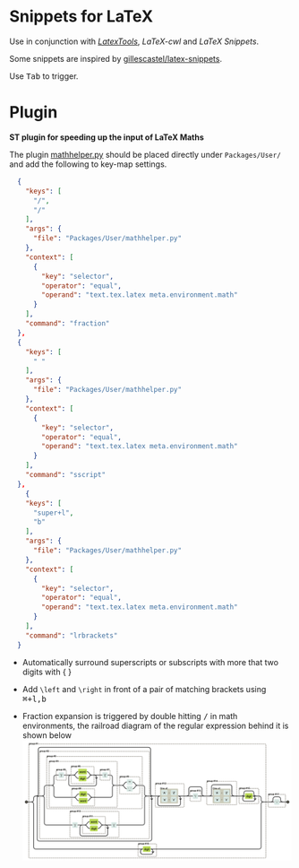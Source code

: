 # Snippets for LaTeX

Use in conjunction with [_LatexTools_](https://github.com/SublimeText/LaTeXTools), _LaTeX-cwl_ and _LaTeX Snippets_.

Some snippets are inspired by [gillescastel/latex-snippets](https://github.com/gillescastel/latex-snippets).

Use <kbd>Tab</kbd> to trigger.


# Plugin

**ST plugin for speeding up the input of LaTeX Maths**

The plugin [mathhelper.py](https://github.com/WeixuanZ/ST-snippets/blob/master/LaTeX/mathhelper.py) should be placed directly under `Packages/User/` and add the following to key-map settings.
```JSON
  {
    "keys": [
      "/",
      "/"
    ],
    "args": {
      "file": "Packages/User/mathhelper.py"
    },
    "context": [
      {
        "key": "selector",
        "operator": "equal",
        "operand": "text.tex.latex meta.environment.math"
      }
    ],
    "command": "fraction"
  },
  {
    "keys": [
      " "
    ],
    "args": {
      "file": "Packages/User/mathhelper.py"
    },
    "context": [
      {
        "key": "selector",
        "operator": "equal",
        "operand": "text.tex.latex meta.environment.math"
      }
    ],
    "command": "sscript"
  },
    {
    "keys": [
      "super+l",
      "b"
    ],
    "args": {
      "file": "Packages/User/mathhelper.py"
    },
    "context": [
      {
        "key": "selector",
        "operator": "equal",
        "operand": "text.tex.latex meta.environment.math"
      }
    ],
    "command": "lrbrackets"
  }
```

* Automatically surround superscripts or subscripts with more that two digits with { }

* Add `\left` and `\right` in front of a pair of matching brackets using <kbd>⌘+l,b</kbd>

* Fraction expansion is triggered by double hitting <kbd>/</kbd> in math environments, the railroad diagram of the regular expression behind it is shown below
  ![](image.png)
